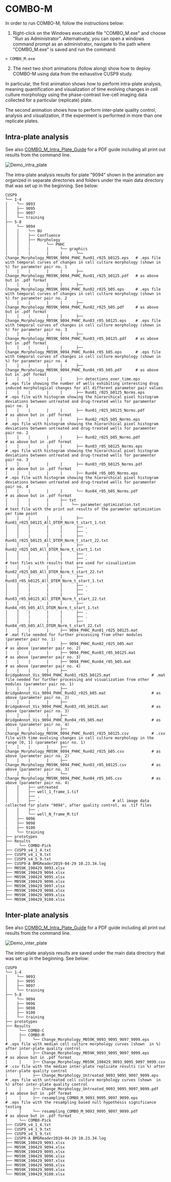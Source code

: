 # COMBO-M
In order to run COMBO-M, follow the instructions below:

1. Right-click on the Windows executable file "COMBO_M.exe" and choose "Run as Administrator".
Alternatively, you can open a windows command prompt as an administrator, navigate to the path where
"COMBO_M.exe" is saved and run the command: 

```
> COMBO_M.exe
```

2. The next two short animations (follow along) show how to deploy COMBO-M using data from the exhaustive CUSP9 
study. 

In particular, the first animation shows how to perform intra-plate analysis, meaning quantification and
visualization of time evolving changes in cell culture morphology using the phase-contrast live-cell imaging 
data collected for a particular (replicate) plate.

The second animation shows how to perform inter-plate quality control, analysis and visualization, if the
experiment is performed in more than one replicate plates.

## Intra-plate analysis
 See also [COMBO_M_Intra_Plate_Guide](./COMBO_M_IntraPlate.pdf) for a PDF guide including all print out results from the command line. 
 
 ![Demo_intra_plate](demo/COMBO_M_IntraPlate.gif)
 
 The intra-plate analysis  results for plate "9094" shown in the animation are organized in separate directories and folders under the main data directory that was set up in the beginning. See below:
 
  ```
 CUSP9
└── 1-4
│    └── 9093  
│    ├── 9095
│    ├── 9097
│    └── training
├── 5-8
│    └── 9094
│    │    └── BU                               
│    │    ├── Confluence
│    │    ├── Morphology
│    │    │       └── PHHC
│    │    |       |     └── graphics
│    │    |       |     |      └── Change_Morphology_M059K_9094_PHHC_Run01_r025_b0125.eps   # .eps file with temporal curves of changes in cell culture morphology (shown in %) for parameter pair no. 1
│    │    |       |     |      ├── Change_Morphology_M059K_9094_PHHC_Run01_r025_b0125.pdf   # as above but in .pdf format
│    │    |       |     |      ├── Change_Morphology_M059K_9094_PHHC_Run02_r025_b05.eps     # .eps file with temporal curves of changes in cell culture morphology (shown in %) for parameter pair no. 2
│    │    |       |     |      ├── Change_Morphology_M059K_9094_PHHC_Run02_r025_b05.pdf     # as above but in .pdf format
│    │    |       |     |      ├── Change_Morphology_M059K_9094_PHHC_Run03_r05_b0125.eps    # .eps file with temporal curves of changes in cell culture morphology (shown in %) for parameter pair no. 3
│    │    |       |     |      ├── Change_Morphology_M059K_9094_PHHC_Run03_r05_b0125.pdf    # as above but in .pdf format
│    │    |       |     |      ├── Change_Morphology_M059K_9094_PHHC_Run04_r05_b05.eps      # .eps file with temporal curves of changes in cell culture morphology (shown in %) for parameter pair no. 4
│    │    |       |     |      ├── Change_Morphology_M059K_9094_PHHC_Run04_r05_b05.pdf      # as above but in .pdf format
│    │    |       |     |      ├── detections_over_time.eps                                 # .eps file showing the number of wells exhibiting interesting drug induced morphological changes for all different parameter pair values
│    │    |       |     |      ├── Run01_r025_b0125_Norms.eps                               # .eps file with histogram showing the hierarchical pixel histogram deviations between untreated and drug-treated wells for paramenter pair no. 1
│    │    |       |     |      ├── Run01_r025_b0125_Norms.pdf                               # as above but in .pdf format
│    │    |       |     |      ├── Run02_r025_b05_Norms.eps                                 # .eps file with histogram showing the hierarchical pixel histogram deviations between untreated and drug-treated wells for paramenter pair no. 2
│    │    |       |     |      ├── Run02_r025_b05_Norms.pdf                                 # as above but in .pdf format
│    │    |       |     |      ├── Run03_r05_b0125_Norms.eps                                # .eps file with histogram showing the hierarchical pixel histogram deviations between untreated and drug-treated wells for paramenter pair no. 3
│    │    |       |     |      ├── Run03_r05_b0125_Norms.pdf                                # as above but in .pdf format
│    │    |       |     |      ├── Run04_r05_b05_Norms.eps                                  # .eps file with histogram showing the hierarchical pixel histogram deviations between untreated and drug-treated wells for paramenter pair no. 4
│    │    |       |     |      └── Run04_r05_b05_Norms.pdf                                  # as above but in .pdf format
│    │    |       |     ├── txt
│    │    |       |     |    └── parameter_optimization.txt                                 # text file with the print out results of the parameter optimization per time point
│    │    |       |     |      ├── Run01_r025_b0125_All_DTEM_Norm_t_start_1.txt
│    │    |       |     |      ├── .
│    │    |       |     |      ├── .
│    │    |       |     |      ├── Run01_r025_b0125_All_DTEM_Norm_t_start_22.txt
│    │    |       |     |      ├── Run02_r025_b05_All_DTEM_Norm_t_start_1.txt
│    │    |       |     |      ├── .
│    │    |       |     |      ├── .                                                        # text files with results that are used for visualization
│    │    |       |     |      ├── Run02_r025_b05_All_DTEM_Norm_t_start_22.txt
│    │    |       |     |      ├── Run03_r05_b0125_All_DTEM_Norm_t_start_1.txt
│    │    |       |     |      ├── .
│    │    |       |     |      ├── .
│    │    |       |     |      ├── Run03_r05_b0125_All_DTEM_Norm_t_start_22.txt
│    │    |       |     |      ├── Run04_r05_b05_All_DTEM_Norm_t_start_1.txt
│    │    |       |     |      ├── .
│    │    |       |     |      ├── .
│    │    |       |     |      ├── Run04_r05_b05_All_DTEM_Norm_t_start_22.txt
│    │    |       |     ├── 9094_PHHC_Run01_r025_b0125.mat                                  # .mat file needed for further processing from other modules (parameter pair no. 1)
│    │    |       |     ├── 9094_PHHC_Run02_r025_b05.mat                                    # as above (parameter pair no. 2)
│    │    |       |     ├── 9094_PHHC_Run03_r05_b0125.mat                                   # as above (parameter pair no. 3)
│    │    |       |     ├── 9094_PHHC_Run04_r05_b05.mat                                     # as above (parameter pair no. 4)
│    │    |       |     ├── BridgeAnnot_Vis_9094_PHHC_Run01_r025_b0125.mat                  # .mat file needed for further processing and visualization from other modules (parameter pair no. 1)
│    │    |       |     ├── BridgeAnnot_Vis_9094_PHHC_Run02_r025_b05.mat                    # as above (parameter pair no. 2)
│    │    |       |     ├── BridgeAnnot_Vis_9094_PHHC_Run03_r05_b0125.mat                   # as above (parameter pair no. 3)
│    │    |       |     ├── BridgeAnnot_Vis_9094_PHHC_Run04_r05_b05.mat                     # as above (parameter pair no. 4)
│    │    |       |     ├── Change_Morphology_M059K_9094_PHHC_Run01_r025_b0125.csv          # .csv file with time evolving changes in cell culture morphology in the range [0, 1] (parameter pair no. 1)
│    │    |       |     ├── Change_Morphology_M059K_9094_PHHC_Run02_r025_b05.csv            # as above (parameter pair no. 2)
│    │    |       |     ├── Change_Morphology_M059K_9094_PHHC_Run03_r05_b0125.csv           # as above (parameter pair no. 3)
│    │    |       |     └── Change_Morphology_M059K_9094_PHHC_Run04_r05_b05.csv             # as above (parameter pair no. 4)
│    │    ├── untreated                      
│    │    ├── well_1_frame_1.tif
│    │    ├── .
│    │    ├── .                                # all image data collected for plate "9094", after quality control, as .tif files
│    │    ├── .
│    │    └── well_N_frame_M.tif    
│    ├── 9096
│    ├── 9098
|    ├── 9100 
│    └── training
├── prototypes
├── Results
│     └── COMBO-Pick
├── CUSP9_v4_1_4.txt
├── CUSP9_v4_1_9.txt
├── CUSP9_v4_5_9.txt
├── CUSP9-A BMGReader2019-04-29 10.23.34.log
├── M059K_190429_9093.xlsx
├── M059K_190429_9094.xlsx
├── M059K_190429_9095.xlsx
├── M059K_190429_9096.xlsx
├── M059K_190429_9097.xlsx
├── M059K_190429_9098.xlsx
├── M059K_190429_9099.xlsx
└── M059K_190429_9100.xlsx
```


 ## Inter-plate analysis
  See also [COMBO_M_Intra_Plate_Guide](./COMBO_M_InterPlate.pdf) for a PDF guide including all print out results from the command line.
 
 ![Demo_inter_plate](demo/COMBO_M_InterPlate.gif)
 
 The inter-plate analysis results are saved under the main data directory that was set up in the beginning. See below:

 ```
 CUSP9
└── 1-4
│    └── 9093  
│    ├── 9095
│    ├── 9097
│    └── training
├── 5-8
│    └── 9094
│    ├── 9096
│    ├── 9098
|    ├── 9100 
│    └── training
├── prototypes
├── Results
│     └── COMBO-C
│     ├── COMBO-M
│     │     └── Change_Morphology_M059K_9093_9095_9097_9099.eps               # .eps file with median cell culture morphology curves (shown  in %) after inter-plate quality control
│     │     ├── Change_Morphology_M059K_9093_9095_9097_9099.eps               # as above but in .pdf format
│     │     ├── Change_Morphology_M059K_190429_9093_9095_9097_9099.csv        # .csv file with the median inter-plate replicate results (in %) after inter-plate quality control
│     │     ├── Change_Morphology_Untreated_9093_9095_9097_9099.eps           # .eps file with untreated cell culture morphology curves (shown  in %) after inter-plate quality control
│     │     ├── Change_Morphology_Untreated_9093_9095_9097_9099.pdf           # as above but in .pdf format
│     │     ├── resampling_COMBO_M_9093_9095_9097_9099.eps                    # .eps file with the resampling based null hypothesis significance testing
│     │     └── resampling_COMBO_M_9093_9095_9097_9099.pdf                    # as above but in .pdf format
|     └── COMBO-Pick
├── CUSP9_v4_1_4.txt
├── CUSP9_v4_1_9.txt
├── CUSP9_v4_5_9.txt
├── CUSP9-A BMGReader2019-04-29 10.23.34.log
├── M059K_190429_9093.xlsx
├── M059K_190429_9094.xlsx
├── M059K_190429_9095.xlsx
├── M059K_190429_9096.xlsx
├── M059K_190429_9097.xlsx
├── M059K_190429_9098.xlsx
├── M059K_190429_9099.xlsx
└── M059K_190429_9100.xlsx
```
